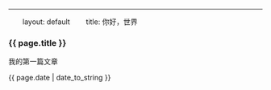 ---
　　layout: default
　　title: 你好，世界
### {{ page.title }}

我的第一篇文章

{{ page.date | date_to_string }}